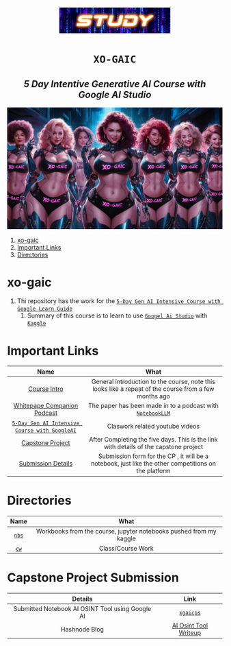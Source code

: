 <p align="center"><a href="https://x.com/xyizko" target="_blank" rel="noopener noreferrer"><img src="https://raw.githubusercontent.com/xyizko/xo-tagz/refs/heads/main/gfx/s.png"></a></p>


<h1 align="center"><code>XO-GAIC</code></h1>
<h2 align="center"><i>5 Day Intentive Generative AI Course with Google AI Studio</i></h2>

[![](./gfx/x.jpeg)](https://youtu.be/rxziz-IcBKQ?feature=shared)

1. [xo-gaic](#xo-gaic)
2. [Important Links](#important-links)
3. [Directories](#directories)


# xo-gaic
1. Thi repository has the work for the [`5-Day Gen AI Intensive Course with Google Learn Guide`](https://www.kaggle.com/learn-guide/5-day-genai)
   1. Summary of this course is to learn to use [`Googel Ai Studio`](https://aistudio.google.com/welcome) with [`Kaggle`](https://www.kaggle.com/xyizko)

# Important Links 

Name | What 
:--: | :--: 
[Course Intro](https://www.kaggle.com/learn-guide/5-day-genai) | General introduction to the course, note this looks like a repeat of the course from a few months ago
[Whitepape Companion Podcast](https://www.youtube.com/watch?v=Na3O4Pkbp-U&list=PLqFaTIg4myu_yKJpvF8WE2JfaG5kGuvoE&index=2) | The paper has been made in to a podcast with [`NotebookLLM`](https://notebooklm.google/)
[`5-Day Gen AI Intensive Course with GoogleAI`](https://youtube.com/playlist?list=PLqFaTIg4myu-lbBTrUpoQQIzZZxvrOaP5&si=GNRvBKv3qEofLiTA) | Claswork related youtube videos
[Capstone Project](https://www.kaggle.com/competitions/gen-ai-intensive-course-capstone-2025q1/overview#submission-instructions) | After Completing the five days. This is the link with details of the capstone project 
[Submission Details](https://docs.google.com/forms/d/e/1FAIpQLSdgQkXhdxp7hrcRDAyXHv3tCFA66XJINFQ_4wLRKE1ETUtAUQ/viewform) | Submission form for the CP , it will be a notebook, just like the other competitions on the platform

# Directories 

Name | What 
:--: | :--:
[`nbs`](./nbs/) | Workbooks from the course, jupyter notebooks pushed from my kaggle
[`cw`](./cw/) | Class/Course Work

# Capstone Project Submission 

Details | Link 
:--: | :--: 
Submitted Notebook AI OSINT Tool  using Google AI | [`xgaicps`](https://www.kaggle.com/code/xyizko/xgaicps) 
Hashnode Blog  | [AI Osint Tool Writeup](https://worx.hashnode.dev/ai-osint-recon-agent-powered-by-google-ai-studio-and-google-dorks)